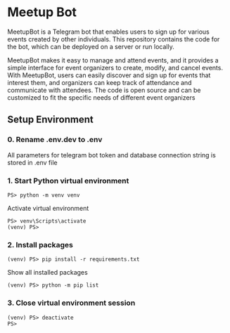 # Meetup Bot

MeetupBot is a Telegram bot that enables users to sign up for various events created by other individuals. This repository contains the code for the bot, which can be deployed on a server or run locally.

MeetupBot makes it easy to manage and attend events, and it provides a simple interface for event organizers to create, modify, and cancel events. With MeetupBot, users can easily discover and sign up for events that interest them, and organizers can keep track of attendance and communicate with attendees. The code is open source and can be customized to fit the specific needs of different event organizers

## Setup Environment

### 0. Rename .env.dev to .env

All parameters for telegram bot token and database connection string is stored in .env file

### 1. Start Python virtual environment

```
PS> python -m venv venv
```

Activate virtual environment

```
PS> venv\Scripts\activate
(venv) PS>
```

### 2. Install packages

```
(venv) PS> pip install -r requirements.txt
```

Show all installed packages

```
(venv) PS> python -m pip list
```

### 3. Close virtual environment session

```
(venv) PS> deactivate
PS>
```
